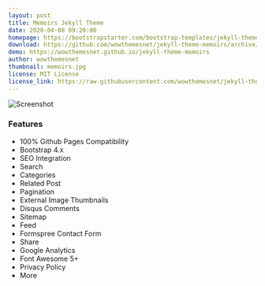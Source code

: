 ```yaml
---
layout: post
title: Memoirs Jekyll Theme
date: 2020-04-08 09:20:00
homepage: https://bootstrapstarter.com/bootstrap-templates/jekyll-theme-memoirs/
download: https://github.com/wowthemesnet/jekyll-theme-memoirs/archive/master.zip
demo: https://wowthemesnet.github.io/jekyll-theme-memoirs
author: wowthemesnet
thumbnail: memoirs.jpg
license: MIT License
license_link: https://raw.githubusercontent.com/wowthemesnet/jekyll-theme-memoirs/master/LICENSE.txt
---
```


![Screenshot](https://bootstrapstarter.com/assets/img/themes/memoirs-jekyll.jpg)

### Features

- 100% Github Pages Compatibility
- Bootstrap 4.x
- SEO Integration
- Search
- Categories
- Related Post
- Pagination
- External Image Thumbnails
- Disqus Comments
- Sitemap
- Feed
- Formspree Contact Form
- Share
- Google Analytics
- Font Awesome 5+
- Privacy Policy
- More

